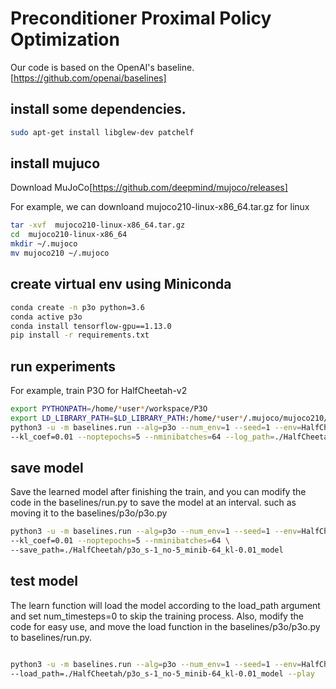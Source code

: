 # Preconditioner Proximal Policy Optimization

Our code is based on the OpenAI's baseline.[https://github.com/openai/baselines]

## install some dependencies.

```bash
sudo apt-get install libglew-dev patchelf
```

## install mujuco

Download MuJoCo[https://github.com/deepmind/mujoco/releases]

For example, we can downloand mujoco210-linux-x86_64.tar.gz for linux

```bash
tar -xvf  mujoco210-linux-x86_64.tar.gz
cd  mujoco210-linux-x86_64
mkdir ~/.mujoco
mv mujoco210 ~/.mujoco

```


## create virtual env using Miniconda
```bash
conda create -n p3o python=3.6
conda active p3o
conda install tensorflow-gpu==1.13.0
pip install -r requirements.txt
```
## run experiments
For example, train P3O for HalfCheetah-v2
```bash
export PYTHONPATH=/home/*user*/workspace/P3O
export LD_LIBRARY_PATH=$LD_LIBRARY_PATH:/home/*user*/.mujoco/mujoco210/bin:/usr/lib/nvidia
python3 -u -m baselines.run --alg=p3o --num_env=1 --seed=1 --env=HalfCheetah-v2 --num_timesteps=3e6 \
--kl_coef=0.01 --noptepochs=5 --nminibatches=64 --log_path=./HalfCheetah/p3o_s-1_no-5_minib-64_kl-0.01
```

## save model
Save the learned model after finishing the train, and you can modify the code in the baselines/run.py to save the model at an interval.
such as moving it to the baselines/p3o/p3o.py
```bash
python3 -u -m baselines.run --alg=p3o --num_env=1 --seed=1 --env=HalfCheetah-v2 --num_timesteps=3e6 \
--kl_coef=0.01 --noptepochs=5 --nminibatches=64 \
--save_path=./HalfCheetah/p3o_s-1_no-5_minib-64_kl-0.01_model
```
## test model

The learn function will load the model according to the load_path argument and set num_timesteps=0 to skip the training process.
Also, modify the code for easy use, and move the load function in the baselines/p3o/p3o.py to baselines/run.py.
```bash

python3 -u -m baselines.run --alg=p3o --num_env=1 --seed=1 --env=HalfCheetah-v2 --num_timesteps=0 \
--load_path=./HalfCheetah/p3o_s-1_no-5_minib-64_kl-0.01_model --play
```

